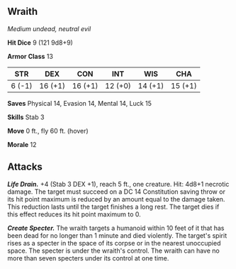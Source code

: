 ## Wraith

*Medium undead, neutral evil*

**Hit Dice** 9 (121 9d8+9)

**Armor Class** 13

| STR     | DEX     | CON     | INT     | WIS     | CHA     |
|---------|---------|---------|---------|---------|---------|
|  6 (-1) | 16 (+1) | 16 (+1) | 12 (+0) | 14 (+1) | 15 (+1) |

**Saves** Physical 14, Evasion 14, Mental 14, Luck 15

**Skills** Stab 3

**Move** 0 ft., fly 60 ft. (hover)

**Morale** 12

## Attacks

***Life Drain.*** +4 (Stab 3 DEX +1), reach 5 ft., one creature. Hit: 4d8+1 necrotic damage. The target must succeed on a DC 14 Constitution saving throw or its hit point maximum is reduced by an amount equal to the damage taken. This reduction lasts until the target finishes a long rest. The target dies if this effect reduces its hit point maximum to 0.

***Create Specter.*** The wraith targets a humanoid within 10 feet of it that has been dead for no longer than 1 minute and died violently. The target's spirit rises as a specter in the space of its corpse or in the nearest unoccupied space. The specter is under the wraith's control. The wraith can have no more than seven specters under its control at one time.

